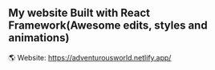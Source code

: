 ## My website Built with React Framework(Awesome edits, styles and animations)

🌎 Website: https://adventurousworld.netlify.app/
